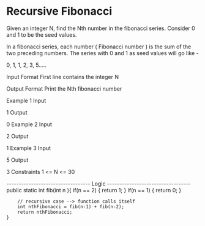 # Recursive Fibonacci

Given an integer N, find the Nth number in the fibonacci series. Consider 0 and 1 to be the seed values.

In a fibonacci series, each number ( Fibonacci number ) is the sum of the two preceding numbers. The series with 0 and 1 as seed values will go like -

0, 1, 1, 2, 3, 5.....

Input Format
First line contains the integer N

Output Format
Print the Nth fibonacci number

Example 1
Input

1
Output

0
Example 2
Input

2
Output

1
Example 3
Input

5
Output

3
Constraints
1 <= N <= 30

---------------------------------- Logic ----------------------------------
	public static int fib(int n ){
        if(n == 2)
        {
            return 1;
        }
        if(n == 1)
        {
            return 0;
        }
        
        // recursive case --> function calls itself 
        int nthFibonacci = fib(n-1) + fib(n-2);
        return nthFibonacci;
    }
